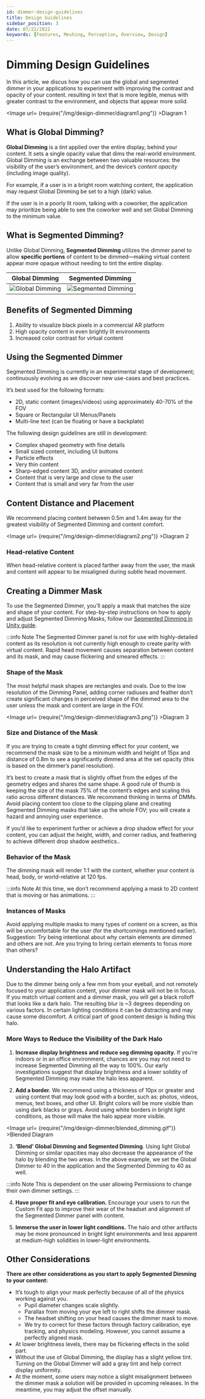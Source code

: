 ```yaml
---
id: dimmer-design-guidelines
title: Design Guidelines
sidebar_position: 3
date: 07/22/2022
keywords: [Features, Meshing, Perception, Overview, Design]
---
```


# Dimming Design Guidelines

In this article, we discus how you can use the global and segmented dimmer in your applications to experiment with improving the contrast and opacity of your content. resulting in text that is more legible, menus with greater contrast to the environment, and objects that appear more solid.

<Image url= {require("/img/design-dimmer/diagram1.png")} >Diagram 1</Image>

## What is Global Dimming?

**Global Dimming** is a *tint* applied over the entire display, behind your content. It sets a single opacity value that dims the real-world environment. Global Dimming is an exchange between two valuable resources: the visibility of the user’s environment, and the device’s *content opacity* (including image quality).

For example, if a user is in a bright room watching content, the application may request Global Dimming be set to a high (dark) value.

If the user is in a poorly lit room, talking with a coworker, the application may prioritize being able to see the coworker well and set Global Dimming to the minimum value.

## What is Segmented Dimming?

Unlike Global Dimming, **Segmented Dimming** utilizes the dimmer panel to allow **specific portions** of content to be dimmed—making virtual content appear more opaque without needing to tint the entire display.

| Global Dimming | Segmented Dimming |
| ----------- | ----------- |
| ![Global Dimming](/img/design-dimmer/global_dimming.gif)    | ![Segmented Dimming](/img/design-dimmer/segmented_dimming.gif)       |

## Benefits of Segmented Dimming

1. Ability to visualize black pixels in a commercial AR platform
2. High opacity content in even brightly lit environments
3. Increased color contrast for virtual content

## Using the Segmented Dimmer

Segmented Dimming is currently in an experimental stage of development; continuously evolving as we discover new use-cases and best practices.

It’s best used for the following formats:

- 2D, static content (images/videos) using approximately 40-70% of the FOV
- Square or Rectangular UI Menus/Panels
- Multi-line text (can be floating or have a backplate)

The following design guidelines are still in development:

- Complex shaped geometry with fine details
- Small sized content, including UI buttons
- Particle effects
- Very thin content
- Sharp-edged content
3D, and/or animated content
- Content that is very large and close to the user
- Content that is small and very far from the user

## Content Distance and Placement

We recommend placing content between 0.5m and 1.4m away for the greatest visibility of Segmented Dimming and content comfort.

<Image url= {require("/img/design-dimmer/diagram2.png")} >Diagram 2</Image>

### Head-relative Content

When head-relative content is placed farther away from the user, the mask and content will appear to be misaligned during subtle head movement.

## Creating a Dimmer Mask

To use the Segmented Dimmer, you’ll apply a mask that matches the size and shape of your content. For step-by-step instructions on how to apply and adjust Segmented Dimming Masks, follow our [Segmented Dimming in Unity guide](/versioned_docs/version-31-Aug-2023/guides/unity/display/unity-segmented-dimming.md).

:::info Note
The Segmented Dimmer panel is not for use with highly-detailed content as its resolution is not currently high enough to create parity with virtual content. Rapid head movement causes separation between content and its mask, and may cause flickering and smeared effects.
:::

### Shape of the Mask

The most helpful mask shapes are rectangles and ovals. Due to the low resolution of the Dimming Panel, adding corner radiuses and feather don’t create significant changes in perceived shape of the dimmed area to the user unless the mask and content are large in the FOV.

<Image url= {require("/img/design-dimmer/diagram3.png")} >Diagram 3</Image>

### Size and Distance of the Mask

If you are trying to create a tight dimming effect for your content, we recommend the mask size to be a minimum width and height of 15px and distance of 0.8m to see a significantly dimmed area at the set opacity (this is based on the dimmer’s panel resolution).

It’s best to create a mask that is slightly offset from the edges of the geometry edges and shares the same shape. A good rule of thumb is keeping the size of the mask 75% of the content’s edges and scaling this ratio across different distances. We recommend thinking in terms of DMMs. Avoid placing content too close to the clipping plane and creating Segmented Dimming masks that take up the whole FOV; you will create a hazard and annoying user experience.

If you’d like to experiment further or achieve a drop shadow effect for your content, you can adjust the height, width, and corner radius, and feathering to achieve different drop shadow aesthetics..

### Behavior of the Mask

The dimming mask will render 1:1 with the content, whether your content is head, body, or world-relative at 120 fps.

:::info Note
At this time, we don’t recommend applying a mask to 2D content that is moving or has animations.
:::

### Instances of Masks

Avoid applying multiple masks to many types of content on a screen, as this will be uncomfortable for the user (for the shortcomings mentioned earlier).  Suggestion: Try being intentional about why certain elements are dimmed and others are not. Are you trying to bring certain elements to focus more than others?

## Understanding the Halo Artifact

Due to the dimmer being only a few mm from your eyeball, and not remotely focused to your application content, your dimmer mask will not be in focus. If you match virtual content and a dimmer mask, you will get a black rolloff that looks like a dark halo. The resulting blur is ~3 degrees depending on various factors. In certain lighting conditions it can be  distracting  and may cause some discomfort. A critical part of good content design is hiding this halo.

### More Ways to Reduce the Visibility of the Dark Halo

1. **Increase display brightness and reduce seg dimming opacity.**
If you’re indoors or in an office environment, chances are you may not need to increase Segmented Dimming all the way to 100%. Our early investigations suggest that display brightness and a lower solidity of Segmented Dimming may make the halo less apparent.

2. **Add a border.**
We recommend using a thickness of 10px or greater and using content that may look good with a border, such as: photos, videos, menus, text boxes, and other UI. Bright colors will be more visible  than using dark blacks or grays. Avoid using white borders in bright light conditions, as those will make the halo appear more visible.

<Image url= {require("/img/design-dimmer/blended_dimming.gif")} >Blended Diagram</Image>

3. **‘Blend’ Global Dimming and Segmented Dimming**.
Using light Global Dimming or similar opacities may also decrease the appearance of the halo by blending the two areas. In the above example, we set the Global Dimmer to 40 in the application and the Segmented Dimming to 40 as well.

:::info Note
This is dependent on the user allowing Permissions to change their own dimmer settings.
:::

4. **Have proper fit and eye calibration.**
Encourage your users to run the Custom Fit app to improve their wear of the headset and  alignment of the Segmented Dimmer panel with content.

5. **Immerse the user in lower light conditions.**
The halo and other artifacts may be more pronounced in bright light environments and less apparent at medium-high solidities in lower-light environments.

## Other Considerations

**There are other considerations as you start to apply Segmented Dimming to your content:**

- It’s tough to align your mask perfectly because of all of the physics working against you.
  - Pupil diameter changes scale slightly.
  - Parallax from moving your eye left to right shifts the dimmer mask.
  - The headset shifting on your head causes the dimmer mask to move.
  - We try to correct for these factors through factory calibration, eye tracking, and physics modeling. However, you cannot assume a perfectly aligned mask.
- At lower brightness levels, there may be flickering effects in the solid part.
- Without the use of Global Dimming, the display has a slight yellow tint. Turning on the Global Dimmer will add a gray tint and help correct display uniformity.
- At the moment, some users may notice a slight misalignment between the dimmer mask a solution will be provided in upcoming releases. In the meantime, you may adjust the offset manually.

